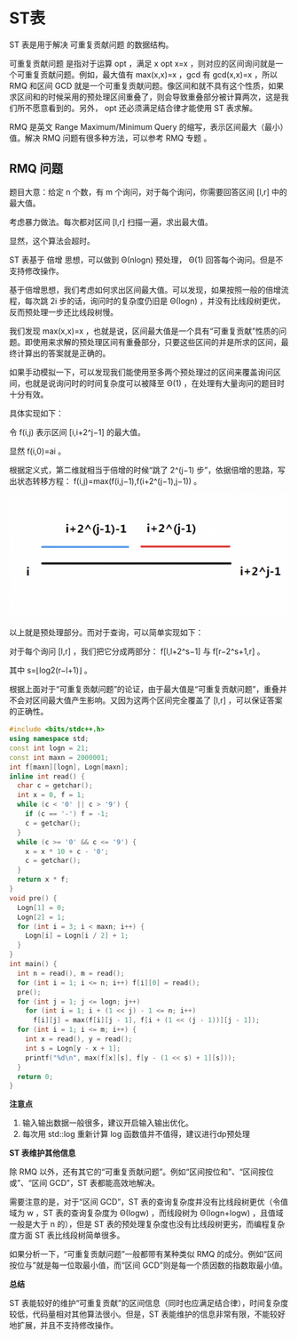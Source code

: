# ST表

ST 表是用于解决 可重复贡献问题 的数据结构。

可重复贡献问题 是指对于运算 opt ，满足 x opt x=x ，则对应的区间询问就是一个可重复贡献问题。例如，最大值有 max(x,x)=x ，gcd 有 gcd(x,x)=x ，所以 RMQ 和区间 GCD 就是一个可重复贡献问题。像区间和就不具有这个性质，如果求区间和的时候采用的预处理区间重叠了，则会导致重叠部分被计算两次，这是我们所不愿意看到的。另外， opt 还必须满足结合律才能使用 ST 表求解。

RMQ 是英文 Range Maximum/Minimum Query 的缩写，表示区间最大（最小）值。解决 RMQ 问题有很多种方法，可以参考 RMQ 专题 。

## RMQ 问题

题目大意：给定 n 个数，有 m 个询问，对于每个询问，你需要回答区间 [l,r] 中的最大值。

考虑暴力做法。每次都对区间 [l,r] 扫描一遍，求出最大值。

显然，这个算法会超时。

ST 表基于 倍增 思想，可以做到 Θ(nlogn) 预处理， Θ(1) 回答每个询问。但是不支持修改操作。

基于倍增思想，我们考虑如何求出区间最大值。可以发现，如果按照一般的倍增流程，每次跳 2i 步的话，询问时的复杂度仍旧是 Θ(logn) ，并没有比线段树更优，反而预处理一步还比线段树慢。

我们发现 max(x,x)=x ，也就是说，区间最大值是一个具有“可重复贡献”性质的问题。即使用来求解的预处理区间有重叠部分，只要这些区间的并是所求的区间，最终计算出的答案就是正确的。

如果手动模拟一下，可以发现我们能使用至多两个预处理过的区间来覆盖询问区间，也就是说询问时的时间复杂度可以被降至 Θ(1) ，在处理有大量询问的题目时十分有效。

具体实现如下：

令 f(i,j) 表示区间 [i,i+2^j−1] 的最大值。

显然 f(i,0)=ai 。

根据定义式，第二维就相当于倍增的时候“跳了 2^(j−1) 步”，依据倍增的思路，写出状态转移方程： f(i,j)=max(f(i,j−1),f(i+2^(j−1),j−1)) 。

<img src="img/st1.png">

以上就是预处理部分。而对于查询，可以简单实现如下：

对于每个询问 [l,r] ，我们把它分成两部分： f[l,l+2^s−1] 与 f[r−2^s+1,r] 。

其中 s=⌊log2(r−l+1)⌋ 。

根据上面对于“可重复贡献问题”的论证，由于最大值是“可重复贡献问题”，重叠并不会对区间最大值产生影响。又因为这两个区间完全覆盖了 [l,r] ，可以保证答案的正确性。

``` C++
#include <bits/stdc++.h>
using namespace std;
const int logn = 21;
const int maxn = 2000001;
int f[maxn][logn], Logn[maxn];
inline int read() {
  char c = getchar();
  int x = 0, f = 1;
  while (c < '0' || c > '9') {
    if (c == '-') f = -1;
    c = getchar();
  }
  while (c >= '0' && c <= '9') {
    x = x * 10 + c - '0';
    c = getchar();
  }
  return x * f;
}
void pre() {
  Logn[1] = 0;
  Logn[2] = 1;
  for (int i = 3; i < maxn; i++) {
    Logn[i] = Logn[i / 2] + 1;
  }
}
int main() {
  int n = read(), m = read();
  for (int i = 1; i <= n; i++) f[i][0] = read();
  pre();
  for (int j = 1; j <= logn; j++)
    for (int i = 1; i + (1 << j) - 1 <= n; i++)
      f[i][j] = max(f[i][j - 1], f[i + (1 << (j - 1))][j - 1]);
  for (int i = 1; i <= m; i++) {
    int x = read(), y = read();
    int s = Logn[y - x + 1];
    printf("%d\n", max(f[x][s], f[y - (1 << s) + 1][s]));
  }
  return 0;
}
```

**注意点**

1. 输入输出数据一般很多，建议开启输入输出优化。
2. 每次用 std::log 重新计算 log 函数值并不值得，建议进行dp预处理

**ST 表维护其他信息**

除 RMQ 以外，还有其它的“可重复贡献问题”。例如“区间按位和”、“区间按位或”、“区间 GCD”，ST 表都能高效地解决。

需要注意的是，对于“区间 GCD”，ST 表的查询复杂度并没有比线段树更优（令值域为 w ，ST 表的查询复杂度为 Θ(logw) ，而线段树为 Θ(logn+logw) ，且值域一般是大于 n 的），但是 ST 表的预处理复杂度也没有比线段树更劣，而编程复杂度方面 ST 表比线段树简单很多。

如果分析一下，“可重复贡献问题”一般都带有某种类似 RMQ 的成分。例如“区间按位与”就是每一位取最小值，而“区间 GCD”则是每一个质因数的指数取最小值。

**总结**

ST 表能较好的维护“可重复贡献”的区间信息（同时也应满足结合律），时间复杂度较低，代码量相对其他算法很小。但是，ST 表能维护的信息非常有限，不能较好地扩展，并且不支持修改操作。

